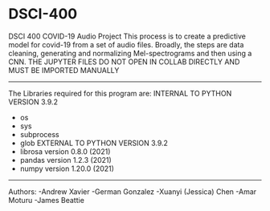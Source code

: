 # DSCI-400
DSCI 400 COVID-19 Audio Project
This process is to create a predictive model for covid-19 from a set of audio files.
Broadly, the steps are  data cleaning, generating and normalizing Mel-spectrograms and then using a CNN.
THE JUPYTER FILES DO NOT OPEN IN COLLAB DIRECTLY AND MUST BE IMPORTED MANUALLY

-------------------------------------------------------
The Libraries required for this program are:
INTERNAL TO PYTHON VERSION 3.9.2
- os
- sys
- subprocess
- glob
EXTERNAL TO PYTHON VERSION 3.9.2
- librosa version 0.8.0 (2021)
- pandas version 1.2.3 (2021)
- numpy version 1.20.0 (2021)
-------------------------------------------------------
Authors:
 -Andrew Xavier
 -German Gonzalez
 -Xuanyi (Jessica) Chen
 -Amar Moturu
 -James Beattie
